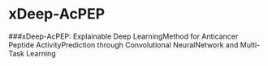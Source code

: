 # xDeep-AcPEP
 
 ###xDeep-AcPEP: Explainable Deep LearningMethod for Anticancer Peptide ActivityPrediction through Convolutional NeuralNetwork and Multi-Task Learning
